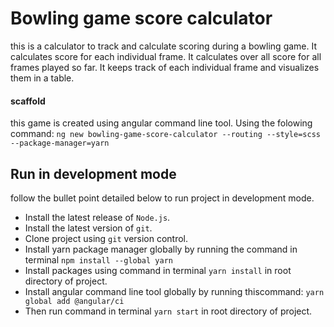 # Bowling game score calculator

this is a calculator to track and calculate scoring during a bowling game.
It calculates score for each individual frame.
It calculates over all score for all frames played so far.
It keeps track of each individual frame and visualizes them in a table.

#### scaffold

this game is created using angular command line tool. Using the folowing command:
`ng new bowling-game-score-calculator --routing --style=scss --package-manager=yarn`


## Run in development mode

follow the bullet point detailed below to run project in development mode.

- Install the latest release of `Node.js`.
- Install the latest version of `git`.
- Clone project using `git` version control.
- Install yarn package manager globally by running the command in terminal `npm install --global yarn`
- Install packages using command in terminal `yarn install` in root directory of project.
- Install angular command line tool globally by running thiscommand: `yarn global add @angular/ci`
- Then run command in terminal `yarn start` in root directory of project.
